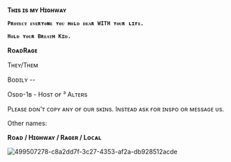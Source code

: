**Tʜɪs ɪs ᴍʏ Hɪɢʜᴡᴀʏ**


**`Pʀᴏᴛᴇᴄᴛ ᴇᴠᴇʀʏᴏɴᴇ ʏᴏᴜ ʜᴏʟᴅ ᴅᴇᴀʀ WITH ʏᴏᴜʀ ʟɪғᴇ.`**

**`Hᴏʟᴅ ʏᴏᴜʀ Bʀᴇᴀᴛʜ Kɪᴅ.`**

**RᴏᴀᴅRᴀɢᴇ**

Tʜᴇʏ/Tʜᴇᴍ

Bᴏᴅɪʟʏ --

Osᴅᴅ-1ʙ - Hᴏsᴛ ᴏғ ³ Aʟᴛᴇʀs

Pʟᴇᴀsᴇ ᴅᴏɴ'ᴛ ᴄᴏᴘʏ ᴀɴʏ ᴏғ ᴏᴜʀ sᴋɪɴs. Iɴsᴛᴇᴀᴅ ᴀsᴋ ғᴏʀ ɪɴsᴘᴏ ᴏʀ ᴍᴇssᴀɢᴇ ᴜs.

Other names:

**Rᴏᴀᴅ / Hɪɢʜᴡᴀʏ / Rᴀɢᴇʀ / Lᴏᴄᴀʟ**






![499507278-c8a2dd7f-3c27-4353-af2a-db928512acde](https://github.com/user-attachments/assets/bad14a78-8858-4c00-a9b1-b8fc8e18ab1d)
